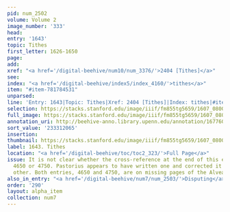 ```yaml
---
pid: num_2502
volume: Volume 2
image_number: '333'
head:
entry: '1643'
topic: Tithes
first_letter: 1626-1650
page:
add:
xref: "<a href='/digital-beehive/num10/num_3376/'>2404 [Tithes]</a>"
see:
index: "<a href='/digital-beehive/index5/index_4160/'>tithes</a>"
item: "#item-781784531"
unparsed:
line: 'Entry: 1643|Topic: Tithes|Xref: 2404 [Tithes]|Index: tithes|#item-781784531'
selection: https://stacks.stanford.edu/image/iiif/fm855tg5659/1607_0800/399,2065,2851,551/full/0/default.jpg
full_image: https://stacks.stanford.edu/image/iiif/fm855tg5659/1607_0800/full/full/0/default.jpg
annotation_uri: http://beehive-anno.library.upenn.edu/annotation/1677601359524
sort_value: '233312065'
insertion:
thumbnail: https://stacks.stanford.edu/image/iiif/fm855tg5659/1607_0800/399,2065,600,180/250,/0/default.jpg
label: 1643. Tithes
location: "<a href='/digital-beehive/toc/toc2_323/'>Full Page</a>"
issue: It is not clear whether the cross-reference at the end of this entry is to
  4650 or 4750. Pastorius appears to have written one and corrected it to create the
  other. Both entries, 4650 and 4750, are on missing pages of the Alvearium.
also_in_entry: "<a href='/digital-beehive/num7/num_2503/'>Disputing</a>"
order: '290'
layout: alpha_item
collection: num7
---
```

